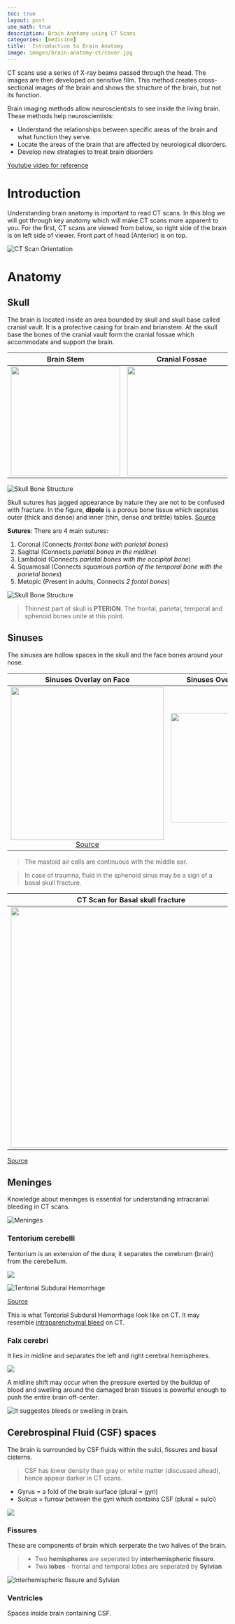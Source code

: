 ```yaml
---
toc: true
layout: post
use_math: true
description: Brain Anatomy using CT Scans 
categories: [medicine]
title:  Introduction to Brain Anatomy
image: images/brain-anatomy-ct/cover.jpg
---
```


CT scans use a series of X-ray beams passed through the head. The images are then developed on sensitive film. This method creates cross-sectional images of the brain and shows the structure of the brain, but not its function.

Brain imaging methods allow neuroscientists to see inside the living brain. These methods help neuroscientists:
- Understand the relationships between specific areas of the brain and what function they serve.
- Locate the areas of the brain that are affected by neurological disorders.
- Develop new strategies to treat brain disorders

[Youtube video for reference](https://www.youtube.com/watch?v=DdPRfPm9SI4&ab_channel=RutgersRWJMSNeurology)


# Introduction

Understanding brain anatomy is important to read CT scans. In this blog we will got through key anatomy which will make CT scans more apparent to you. For the first, CT scans are viewed from below, so right side of the brain is on left side of viewer. Front part of head (Anterior) is on top.

![](/blog/images/brain-anatomy-ct/sides.png "CT Scan Orientation")

# Anatomy

## Skull

The brain is located inside an area bounded by skull and skull base called cranial vault. It is a protective casing for brain and brianstem. At the skull base the bones of the cranial vault form the cranial fossae which accommodate and support the brain.

Brain Stem             |  Cranial Fossae
:-------------------------:|:-------------------------:
<img src="https://upload.wikimedia.org/wikipedia/commons/6/69/1311_Brain_Stem.jpg" width="250">  |  <img src="/blog/images/brain-anatomy-ct/cranial-fossae.png" width="250">


![](/blog/images/brain-anatomy-ct/skull.png "Skull Bone Structure")

Skull sutures has jagged appearance by nature they are not to be confused with fracture. In the figure, **dipole** is a porous bone tissue which seprates outer (thick and dense) and inner (thin, dense and brittle) tables. [Source](https://en.wikipedia.org/wiki/Calvaria_(skull)#Layers)

**Sutures**: There are 4 main sutures:
1. Coronal (Connects *frontal bone with parietal bones*)
2. Sagittal (Connects *parietal bones in the midline*)
3. Lambdoid (Connects *parietal bones with the occipital bone*)
4. Squamosal (Connects *squamous portion of the temporal bone with the parietal bones*)
5. Metopic (Present in adults, Connects *2 fontal bones*)

![](/blog/images/brain-anatomy-ct/sutures.png "Skull Bone Structure")

> Thinnest part of skull is **PTERION**. The frontal, parietal, temporal and sphenoid bones unite at this point.


## Sinuses

The sinuses are hollow spaces in the skull and the face bones around your nose.

Sinuses Overlay on Face             |  Sinuses Overlay on CT | Frontal Sinuses on CT
:-------------------------:|:-------------------------:|:-------------------------:
<img src="https://img.webmd.com/dtmcms/live/webmd/consumer_assets/site_images/articles/image_article_collections/anatomy_pages/SINUS2.jpg" width="350"> [Source](https://www.webmd.com/allergies/picture-of-the-sinuses) |  <img src="/blog/images/brain-anatomy-ct/sinuses.png" width="250"> | <img src="/blog/images/brain-anatomy-ct/frontal-sinuses.png" width="250">


> The mastoid air cells are continuous with the middle ear.

> In case of traumna, fluid in the sphenoid sinus may be a sign of a basal skull fracture.

CT Scan for Basal skull fracture           |  Symptoms
:-------------------------:|:-------------------------:
<img src="http://www.emdocs.net/wp-content/uploads/2019/04/Screen-Shot-2019-04-21-at-5.46.01-PM-768x382.png" width="550">  |  <img src="http://www.emdocs.net/wp-content/uploads/2019/04/Screen-Shot-2019-04-21-at-5.46.27-PM-768x759.png" width="250">

[Source](http://www.emdocs.net/basilar-skull-fracture-basics-beyond/)

## Meninges

Knowledge about meninges is essential for understanding intracranial bleeding in CT scans.

![](https://www.radiologymasterclass.co.uk/images/ct/ct-brain/anatomy/meninges_4.jpg "Meninges")

### Tentorium cerebelli 

Tentorium is an extension of the dura; it separates the cerebrum (brain) from the cerebellum.

![](https://upload.wikimedia.org/wikipedia/commons/b/b7/Illu_tentorium.jpg)


![](http://sinaiem.org/wp-content/uploads/2015/12/bleed.png "Tentorial Subdural Hemorrhage")


[Source](https://sinaiem.org/tentorial-subdural-hemorrhage/#:~:text=They%20may%20resemble%20intraparenchymal%20bleed,portion%20of%20the%20occipital%20lobes.)

This is what Tentorial Subdural Hemorrhage look like on CT. It may resemble [intraparenchymal bleed](https://en.wikipedia.org/wiki/Intraparenchymal_hemorrhage#:~:text=Intraparenchymal%20hemorrhage%20(IPH)%20is%20one,a%20wide%20spectrum%20of%20disorders.) on CT.

### Falx cerebri

It lies in midline and separates the left and right cerebral hemispheres.

![](/blog/images/brain-anatomy-ct/flax.png)

A midline shift may occur when the pressure exerted by the buildup of blood and swelling around the damaged brain tissues is powerful enough to push the entire brain off-center.

![](https://prod-images-static.radiopaedia.org/images/13472872/cb1f533317efe6888fc9620f217ffe_gallery.jpg "It suggestes bleeds or swelling in brain.")


## Cerebrospinal Fluid (CSF) spaces

The brain is surrounded by CSF fluids within the sulci, fissures and basal cisterns. 

> CSF has lower density than gray or white matter (discussed ahead), hence appear darker in CT scans. 

- Gyrus = a fold of the brain surface (plural = gyri)
- Sulcus = furrow between the gyri which contains CSF (plural = sulci)

![](/blog/images/brain-anatomy-ct/gyrus.png)

### Fissures

These are components of brain which serperate the two halves of the brain.

> - Two **hemispheres** are seperated by **interhemispheric fissure**.
> - Two **lobes** - frontal and temporal lobes are seperated by **Sylvian**

![](/blog/images/brain-anatomy-ct/fissures.png "Interhemispheric fissure and Sylvian")

### Ventricles

Spaces inside brain containing CSF.
